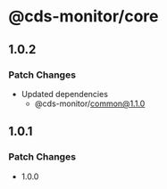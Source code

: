 # @cds-monitor/core

## 1.0.2

### Patch Changes

- Updated dependencies
  - @cds-monitor/common@1.1.0

## 1.0.1

### Patch Changes

- 1.0.0
